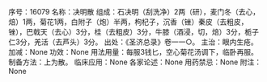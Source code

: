 序号：16079
名称：决明散
组成：石决明（刮洗净）2两（研），麦门冬（去心，焙）1两，菊花1两，白附子（炮）半两，枸杞子，沉香（锉）秦皮（去粗皮，锉），巴戟天（去心）3分，桂（去粗皮）3分，牛膝（酒浸，切，焙）3分，栀子仁3分，羌活（去芦头）3分。
出处：《圣济总录》卷一一○。
主治：眼内生疮。
加减：None
功效：None
用法用量：每服3钱匕，空心菊花汤调下，临卧再服。
制备方法：上为散。
临床应用：None
各家论述：None
用药禁忌：None
附注：None

